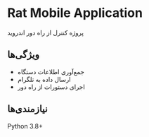 # Rat Mobile Application

پروژه کنترل از راه دور اندروید

## ویژگی‌ها
- جمع‌آوری اطلاعات دستگاه
- ارسال داده به تلگرام
- اجرای دستورات از راه دور

## نیازمندی‌ها
Python 3.8+
